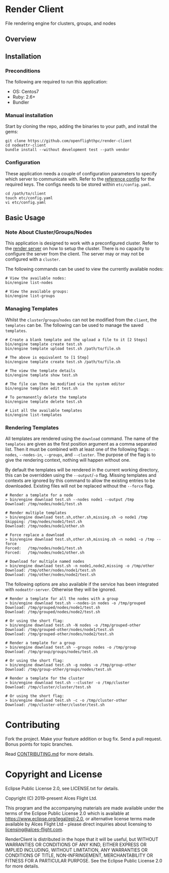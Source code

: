# Render Client

File rendering engine for clusters, groups, and nodes

## Overview

## Installation

### Preconditions

The following are required to run this application:

* OS:     Centos7
* Ruby:   2.6+
* Bundler

### Manual installation

Start by cloning the repo, adding the binaries to your path, and install the gems:

```
git clone https://github.com/openflighthpc/render-client
cd nodeattr-client
bundle install --without development test --path vendor
```

### Configuration

These application needs a couple of configuration parameters to specify which server to communicate with. Refer to the [reference config](etc/config.yaml.reference) for the required keys. The configs needs to be stored within `etc/config.yaml`.

```
cd /path/to/client
touch etc/config.yaml
vi etc/config.yaml
```

## Basic Usage

### Note About Cluster/Groups/Nodes

This application is designed to work with a preconfigured cluster. Refer to the [render server](https://github.com/openflighthpc/render-server#configuration) on how to setup the cluster. There is no capacity to configure the server from the client. The server may or may not
be configured with a `cluster`.

The following commands can be used to view the currently available nodes:

```
# View the available nodes:
bin/engine list-nodes

# View the available groups:
bin/engine list-groups
```

### Managing Templates

Whilst the `cluster`/`groups`/`nodes` can not be modified from the `client`, the `templates` can be. The following can be used to manage the saved `templates`.

```
# Create a blank template and the upload a file to it [2 Steps]
bin/engine template create test.sh
bin/engine template upload test.sh /path/to/file.sh

# The above is equivalent to [1 Step]
bin/engine template create test.sh /path/to/file.sh

# The view the template details
bin/engine template show test.sh

# The file can then be modified via the system editor
bin/engine template edit test.sh

# To permanently delete the template
bin/engine template delete test.sh

# List all the available templates
bin/engine list-templates
```

### Rendering Templates

All templates are rendered using the `download` command. The name of the `templates` are given as the first position argument as a comma separated list. Then it must be combined with at least one of the following flags: `--nodes`, `--nodes-in`, `--groups`, and `--cluster`. The purpose of the flag is to give the rendering context, nothing will happen without one.

By default the templates will be rendered in the current working directory, this can be overridden using the `--output`/`-o` flag. Missing templates and contexts are ignored by this command to allow the existing entries to be downloaded. Existing files will not be replaced without the `--force` flag.

```
# Render a template for a node
> bin/engine download test.sh --nodes node1 --output /tmp
Download: /tmp/nodes/node1/test.sh

# Render multiple templates
> bin/engine download test.sh,other.sh,missing.sh -o node1 /tmp
Skipping: /tmp/nodes/node1/test.sh
Download: /tmp/nodes/node1/other.sh

# Force replace a download
> bin/engine download test.sh,other.sh,missing.sh -n node1 -o /tmp --force
Forced:   /tmp/nodes/node1/test.sh
Forced:   /tmp/nodes/node1/other.sh

# Download for multiple named nodes
> bin/engine download test.sh -n node1,node2,missing -o /tmp/other
Download: /tmp/other/nodes/node1/test.sh
Download: /tmp/other/nodes/node2/test.sh
```

The following options are also available if the service has been integrated with `nodeattr-server`. Otherwise they will be ignored.

```
# Render a template for all the nodes with a group
> bin/engine download test.sh --nodes-in nodes -o /tmp/grouped
Download: /tmp/grouped/nodes/node1/test.sh
Download: /tmp/grouped/nodes/node2/test.sh

# Or using the short flag:
> bin/engine download test.sh -N nodes -o /tmp/grouped-other
Download: /tmp/grouped-other/nodes/node1/test.sh
Download: /tmp/grouped-other/nodes/node2/test.sh

# Render a template for a group
> bin/engine download test.sh --groups nodes -o /tmp/group
Download: /tmp/group/groups/nodes/test.sh

# Or using the short flag:
> bin/engine download test.sh -g nodes -o /tmp/group-other
Download: /tmp/group-other/groups/nodes/test.sh

# Render a template for the cluster
> bin/engine download test.sh --cluster -o /tmp/cluster
Download: /tmp/cluster/cluster/test.sh

# Or using the short flag:
> bin/engine download test.sh -c -o /tmp/cluster-other
Download: /tmp/cluster-other/cluster/test.sh
```

# Contributing

Fork the project. Make your feature addition or bug fix. Send a pull
request. Bonus points for topic branches.

Read [CONTRIBUTING.md](CONTRIBUTING.md) for more details.

# Copyright and License
Eclipse Public License 2.0, see LICENSE.txt for details.

Copyright (C) 2019-present Alces Flight Ltd.

This program and the accompanying materials are made available under the terms of the Eclipse Public License 2.0 which is available at https://www.eclipse.org/legal/epl-2.0, or alternative license terms made available by Alces Flight Ltd - please direct inquiries about licensing to licensing@alces-flight.com.

RenderClient is distributed in the hope that it will be useful, but WITHOUT WARRANTIES OR CONDITIONS OF ANY KIND, EITHER EXPRESS OR IMPLIED INCLUDING, WITHOUT LIMITATION, ANY WARRANTIES OR CONDITIONS OF TITLE, NON-INFRINGEMENT, MERCHANTABILITY OR FITNESS FOR A PARTICULAR PURPOSE. See the Eclipse Public License 2.0 for more details.

